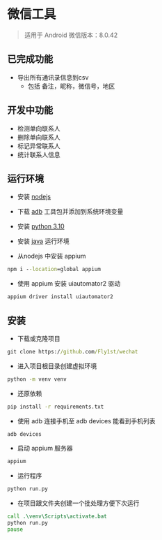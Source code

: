 # 微信工具

> 适用于 Android 微信版本：8.0.42

## 已完成功能

* 导出所有通讯录信息到csv
  * 包括 备注，昵称，微信号，地区


## 开发中功能

* 检测单向联系人
* 删除单向联系人
* 标记异常联系人
* 统计联系人信息

## 运行环境

* 安装 [nodejs](https://nodejs.org/en)

* 下载 [adb](https://pan.baidu.com/s/10x3DJ9sTevTyZLOUYuA7dg?pwd=5fvb) 工具包并添加到系统环境变量

* 安装 [python 3.10](https://www.python.org/downloads/)

* 安装 [java](https://www.oracle.com/java/technologies/downloads/) 运行环境

* 从nodejs 中安装 appium

````cmd
npm i --location=global appium
````

* 使用 appium 安装 uiautomator2 驱动

````cmd
appium driver install uiautomator2
````

## 安装

* 下载或克隆项目

````cmd
git clone https://github.com/Fly1st/wechat
````

* 进入项目根目录创建虚拟环境

````cmd
python -m venv venv
````

* 还原依赖

````cmd
pip install -r requirements.txt
````

* 使用 adb 连接手机至 adb devices 能看到手机列表

````cmd
adb devices
````

* 启动 appium 服务器

````cmd
appium
````

* 运行程序

````cmd
python run.py
````

* 在项目跟文件夹创建一个批处理方便下次运行

````cmd
call .\venv\Scripts\activate.bat
python run.py
pause
````

